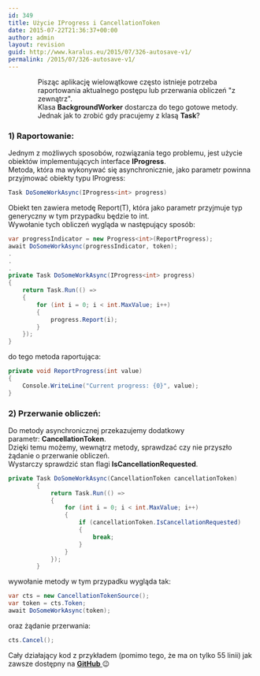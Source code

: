 ```yaml
---
id: 349
title: Użycie IProgress i CancellationToken
date: 2015-07-22T21:36:37+00:00
author: admin
layout: revision
guid: http://www.karalus.eu/2015/07/326-autosave-v1/
permalink: /2015/07/326-autosave-v1/
---
```

<p style="padding-left: 60px;">
  Pisząc aplikację wielowątkowe często istnieje potrzeba raportowania aktualnego postępu lub przerwania obliczeń "z zewnątrz".<br /> Klasa <strong>BackgroundWorker</strong> dostarcza do tego gotowe metody. Jednak jak to zrobić gdy pracujemy z klasą <strong>Task</strong>?
</p>

<!--more-->

### 

 

### 1) Raportowanie:

 

Jednym z możliwych sposobów, rozwiązania tego problemu, jest użycie obiektów implementujących interface **IProgress<T>**.  
Metoda, która ma wykonywać się asynchronicznie, jako parametr powinna przyjmować obiekty typu IProgress<T>:

```csharp
Task DoSomeWorkAsync(IProgress<int> progress)
```

Obiekt ten zawiera metodę Report(T), która jako parametr przyjmuje typ generyczny w tym przypadku będzie to int.  
Wywołanie tych obliczeń wygląda w następujący sposób:

```csharp
var progressIndicator = new Progress<int>(ReportProgress);
await DoSomeWorkAsync(progressIndicator, token);
.
.
.
private Task DoSomeWorkAsync(IProgress<int> progress)
{
    return Task.Run(() =>
    {
        for (int i = 0; i < int.MaxValue; i++)
        {
            progress.Report(i);
        }
    });
}
```

do tego metoda raportująca:

```csharp
private void ReportProgress(int value)
{
    Console.WriteLine("Current progress: {0}", value);
}
```

### 2) Przerwanie obliczeń:

 

Do metody asynchronicznej przekazujemy dodatkowy parametr: **CancellationToken**.  
Dzięki temu możemy, wewnątrz metody, sprawdzać czy nie przyszło żądanie o przerwanie obliczeń.  
Wystarczy sprawdzić stan flagi **IsCancellationRequested**.

```csharp
private Task DoSomeWorkAsync(CancellationToken cancellationToken)
        {
            return Task.Run(() =>
            {
                for (int i = 0; i < int.MaxValue; i++)
                {
                    if (cancellationToken.IsCancellationRequested)
                    {
                        break;
                    }
                }
            });
        }
```

wywołanie metody w tym przypadku wygląda tak:

```csharp
var cts = new CancellationTokenSource();
var token = cts.Token;
await DoSomeWorkAsync(token);
```

oraz żądanie przerwania:

```csharp
cts.Cancel();
```

Cały działający kod z przykładem (pomimo tego, że ma on tylko 55 linii) jak zawsze dostępny na <a href="https://github.com/RamzesBlog/IPorgressConsoleDemo" target="_blank"><strong>GitHub</strong> </a>😉